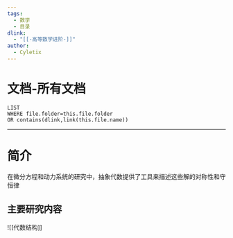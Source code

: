 ```yaml
---
tags:
  - 数学
  - 目录
dlink:
  - "[[-高等数学进阶-]]"
author:
  - Cyletix
---
```

# 文档-所有文档
```dataview
LIST
WHERE file.folder=this.file.folder
OR contains(dlink,link(this.file.name))
```
---
# 简介
在微分方程和动力系统的研究中，抽象代数提供了工具来描述这些解的对称性和守恒律
## 主要研究内容

![[代数结构]]
